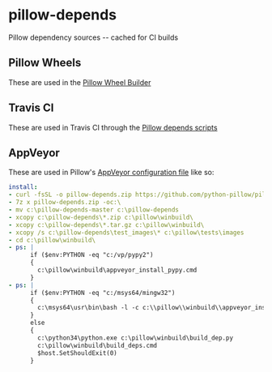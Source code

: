 pillow-depends
==============

Pillow dependency sources -- cached for CI builds

Pillow Wheels
-------------

These are used in the [Pillow Wheel Builder](https://github.com/python-pillow/pillow-wheels)

Travis CI
---------

These are used in Travis CI through the [Pillow depends scripts](https://github.com/python-pillow/Pillow/tree/master/depends)

AppVeyor
--------

These are used in Pillow's [AppVeyor configuration file](https://github.com/python-pillow/Pillow/blob/master/.appveyor.yml#L37) like so:

```yaml
install:
- curl -fsSL -o pillow-depends.zip https://github.com/python-pillow/pillow-depends/archive/master.zip
- 7z x pillow-depends.zip -oc:\
- mv c:\pillow-depends-master c:\pillow-depends
- xcopy c:\pillow-depends\*.zip c:\pillow\winbuild\
- xcopy c:\pillow-depends\*.tar.gz c:\pillow\winbuild\
- xcopy /s c:\pillow-depends\test_images\* c:\pillow\tests\images
- cd c:\pillow\winbuild\
- ps: |
      if ($env:PYTHON -eq "c:/vp/pypy2")
      {
        c:\pillow\winbuild\appveyor_install_pypy.cmd
      }
- ps: |
      if ($env:PYTHON -eq "c:/msys64/mingw32")
      {
        c:\msys64\usr\bin\bash -l -c c:\\pillow\\winbuild\\appveyor_install_msys2_deps.sh
      }
      else
      {
        c:\python34\python.exe c:\pillow\winbuild\build_dep.py
        c:\pillow\winbuild\build_deps.cmd
        $host.SetShouldExit(0)
      }
```
